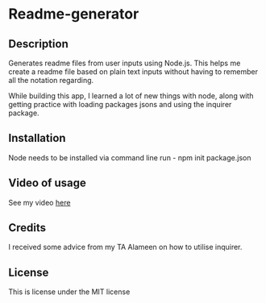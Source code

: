 # Readme-generator
## Description
Generates readme files from user inputs using Node.js. This helps me create a readme file based on plain text inputs without having to remember all the notation regarding. 

While building this app, I learned a lot of new things with node, along with getting practice with loading packages jsons and using the inquirer package.

## Installation

Node needs to be installed via command line 
run  - npm init package.json 


## Video of usage

See my video  [here](Readme_demo_video.webm)

## Credits

I received some advice from my TA Alameen on how to utilise inquirer.

## License

This is license under the MIT license

